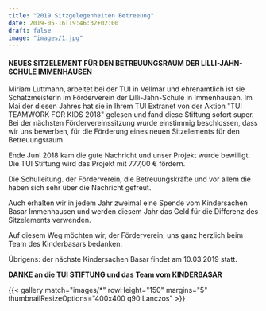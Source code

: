 ```yaml
---
title: "2019 Sitzgelegenheiten Betreeung"
date: 2019-05-16T19:46:32+02:00
draft: false
image: "images/1.jpg"
---
```


#### NEUES SITZELEMENT FÜR DEN BETREUUNGSRAUM DER LILLI-JAHN-SCHULE IMMENHAUSEN

Miriam Luttmann, arbeitet bei der TUI in Vellmar und ehrenamtlich ist sie Schatzmeisterin im Förderverein der Lilli-Jahn-Schule in Immenhausen. Im Mai der diesen Jahres hat sie in Ihrem TUI Extranet von der Aktion "TUI TEAMWORK FOR KIDS 2018" gelesen und fand diese Stiftung sofort super. Bei der nächsten Fördervereinssitzung wurde einstimmig beschlossen, dass wir uns bewerben, für die Förderung eines neuen Sitzelements für den Betreuungsraum.

Ende Juni 2018 kam die gute Nachricht und unser Projekt wurde bewilligt. Die TUI Stiftung wird das Projekt mit 777,00 € fördern.

Die Schulleitung. der Förderverein, die Betreuungskräfte und vor allem die haben sich sehr über die Nachricht gefreut.

Auch erhalten wir in jedem Jahr zweimal eine Spende vom Kindersachen Basar Immenhausen und werden diesem Jahr das Geld für die Differenz des Sitzelements verwenden.

Auf diesem Weg möchten wir, der Förderverein, uns ganz herzlich beim Team des Kinderbasars bedanken.

Übrigens: der nächste Kindersachen Basar findet am 10.03.2019 statt.

**DANKE an die TUI STIFTUNG und das Team vom KINDERBASAR**

{{< gallery match="images/*" rowHeight="150" margins="5" thumbnailResizeOptions="400x400 q90 Lanczos" >}}